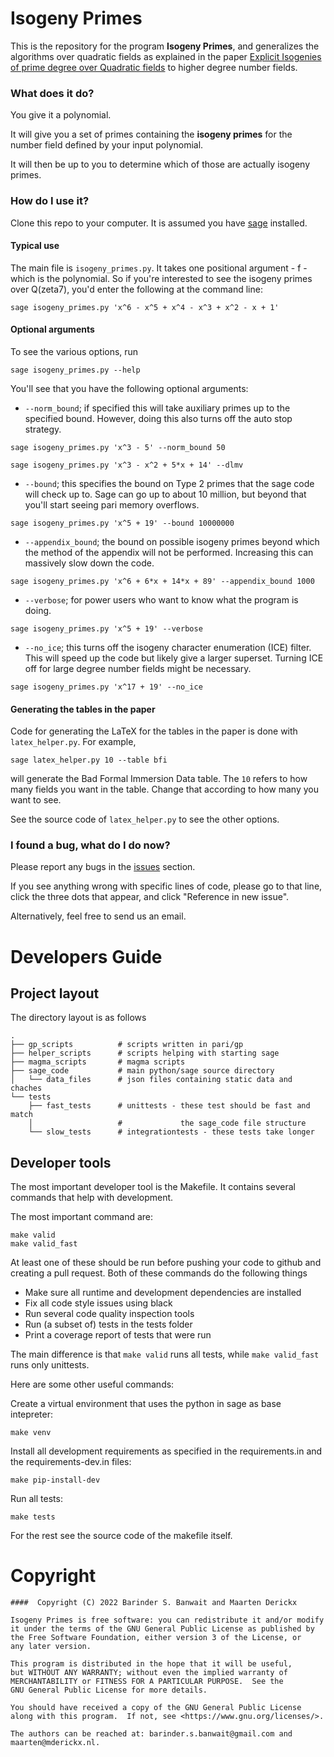 # Isogeny Primes

This is the repository for the program **Isogeny Primes**, and generalizes the algorithms over quadratic fields as explained in the paper [Explicit Isogenies of prime degree over Quadratic fields](https://arxiv.org/abs/2101.02673) to higher degree number fields.

### What does it do?

You give it a polynomial.

It will give you a set of primes containing the **isogeny primes** for the number field defined by your input polynomial.

It will then be up to you to determine which of those are actually isogeny primes.

### How do I use it?

Clone this repo to your computer. It is assumed you have [sage](https://sagemath.org/) installed.

#### Typical use

The main file is `isogeny_primes.py`. It takes one positional argument - f - which is the polynomial. So if you're interested to see the isogeny primes over Q(zeta7), you'd enter the following at the command line:

```
sage isogeny_primes.py 'x^6 - x^5 + x^4 - x^3 + x^2 - x + 1'
```

#### Optional arguments

To see the various options, run

```
sage isogeny_primes.py --help
```

You'll see that you have the following optional arguments:

 - `--norm_bound`; if specified this will take auxiliary primes up to the specified bound. However, doing this also turns off the auto stop strategy.

 ```
sage isogeny_primes.py 'x^3 - 5' --norm_bound 50
```

```
sage isogeny_primes.py 'x^3 - x^2 + 5*x + 14' --dlmv
```

 - `--bound`; this specifies the bound on Type 2 primes that the sage code will check up to. Sage can go up to about 10 million, but beyond that you'll start seeing pari memory overflows.

```
sage isogeny_primes.py 'x^5 + 19' --bound 10000000
```

 - `--appendix_bound`; the bound on possible isogeny primes beyond which the method of the appendix will not be performed. Increasing this can massively slow down the code.

```
sage isogeny_primes.py 'x^6 + 6*x + 14*x + 89' --appendix_bound 1000
```

 - `--verbose`; for power users who want to know what the program is doing.

```
sage isogeny_primes.py 'x^5 + 19' --verbose
```

 - `--no_ice`; this turns off the isogeny character enumeration (ICE) filter. This will speed up the code but likely give a larger superset. Turning ICE off for large degree number fields might be necessary.

```
sage isogeny_primes.py 'x^17 + 19' --no_ice
```

#### Generating the tables in the paper

Code for generating the LaTeX for the tables in the paper is done with `latex_helper.py`. For example,

```
sage latex_helper.py 10 --table bfi
```

will generate the Bad Formal Immersion Data table. The `10` refers to how many fields you want in the table. Change that according to how many you want to see.

See the source code of `latex_helper.py` to see the other options.


### I found a bug, what do I do now?

Please report any bugs in the [issues](https://github.com/isogeny_primes/isogeny_primes/issues) section.

If you see anything wrong with specific lines of code, please go to that line, click the three dots that appear, and click "Reference in new issue".

Alternatively, feel free to send us an email.

# Developers Guide

## Project layout
The directory layout is as follows

    .
    ├── gp_scripts          # scripts written in pari/gp
    ├── helper_scripts      # scripts helping with starting sage
    ├── magma_scripts       # magma scripts
    ├── sage_code           # main python/sage source directory
    │   └── data_files      # json files containing static data and chaches
    └── tests
        ├── fast_tests      # unittests - these test should be fast and match
        │                   #             the sage_code file structure
        └── slow_tests      # integrationtests - these tests take longer


## Developer tools

The most important developer tool is the Makefile. It contains several commands that help with development.

The most important command are:

    make valid
    make valid_fast

At least one of these should be run before pushing your code to github and
creating a pull request. Both of these commands do the following things

- Make sure all runtime and development dependencies are installed
- Fix all code style issues using black
- Run several code quality inspection tools
- Run (a subset of) tests in the tests folder
- Print a coverage report of tests that were run

The main difference is that `make valid` runs all tests, while `make valid_fast` runs only unittests.

Here are some other useful commands:

Create a virtual environment that uses the python in sage as base intepreter:

    make venv

Install all development requirements as specified in the requirements.in
and the requirements-dev.in files:

    make pip-install-dev

Run all tests:

    make tests

For the rest see the source code of the makefile itself.

# Copyright

    ####  Copyright (C) 2022 Barinder S. Banwait and Maarten Derickx

    Isogeny Primes is free software: you can redistribute it and/or modify
    it under the terms of the GNU General Public License as published by
    the Free Software Foundation, either version 3 of the License, or
    any later version.

    This program is distributed in the hope that it will be useful,
    but WITHOUT ANY WARRANTY; without even the implied warranty of
    MERCHANTABILITY or FITNESS FOR A PARTICULAR PURPOSE.  See the
    GNU General Public License for more details.

    You should have received a copy of the GNU General Public License
    along with this program.  If not, see <https://www.gnu.org/licenses/>.

    The authors can be reached at: barinder.s.banwait@gmail.com and
    maarten@mderickx.nl.